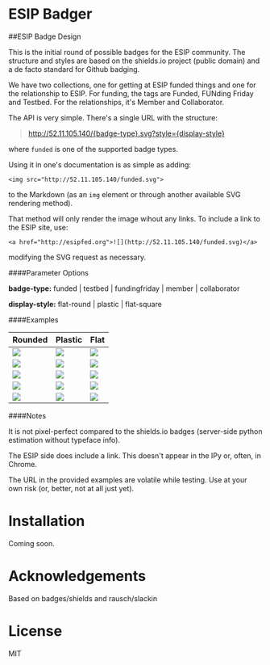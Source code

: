 ESIP Badger
===========

##ESIP Badge Design

This is the initial round of possible badges for the ESIP community. The structure and styles are based on the shields.io project (public domain) and a de facto standard for Github badging. 

We have two collections, one for getting at ESIP funded things and one for the relationship to ESIP. For funding, the tags are Funded, FUNding Friday and Testbed. For the relationships, it's Member and Collaborator. 

The API is very simple. There's a single URL with the structure:

> http://52.11.105.140/{badge-type}.svg?style={display-style}

where `funded` is one of the supported badge types.

Using it in one's documentation is as simple as adding:

```
<img src="http://52.11.105.140/funded.svg">
```

to the Markdown (as an `img` element or through another available SVG rendering method).

That method will only render the image wihout any links. To include a link to the ESIP site, use:

```
<a href="http://esipfed.org">![](http://52.11.105.140/funded.svg)</a>
```

modifying the SVG request as necessary.

####Parameter Options

**badge-type:** funded | testbed | fundingfriday | member | collaborator

**display-style:** flat-round | plastic | flat-square


####Examples

| Rounded | Plastic | Flat |
|:--------|:--------|:-----|
| <img style="float:left;" src="http://52.11.105.140/funded.svg"> | <img style="float:left;" src="http://52.11.105.140/funded.svg?style=plastic"> | <img style="float:left;" src="http://52.11.105.140/funded.svg?style=flat-square"> |
| <img style="float:left;" src="http://52.11.105.140/testbed.svg"> | <img style="float:left;" src="http://52.11.105.140/testbed.svg?style=plastic"> | <img style="float:left;" src="http://52.11.105.140/testbed.svg?style=flat-square"> |
| <img style="float:left;" src="http://52.11.105.140/fundingfriday.svg"> | <img style="float:left;" src="http://52.11.105.140/fundingfriday.svg?style=plastic"> | <img style="float:left;" src="http://52.11.105.140/fundingfriday.svg?style=flat-square"> |
| <img style="float:left;" src="http://52.11.105.140/member.svg"> | <img style="float:left;" src="http://52.11.105.140/member.svg?style=plastic"> | <img style="float:left;" src="http://52.11.105.140/member.svg?style=flat-square"> |
| <img style="float:left;" src="http://52.11.105.140/collaborator.svg"> | <img style="float:left;" src="http://52.11.105.140/collaborator.svg?style=plastic"> | <img style="float:left;" src="http://52.11.105.140/collaborator.svg?style=flat-square"> |

####Notes

It is not pixel-perfect compared to the shields.io badges (server-side python estimation without typeface info). 

The ESIP side does include a link. This doesn't appear in the IPy or, often, in Chrome. 

The URL in the provided examples are volatile while testing. Use at your own risk (or, better, not at all just yet).


Installation
============

Coming soon.


Acknowledgements
================

Based on badges/shields and rausch/slackin


License
=======
MIT